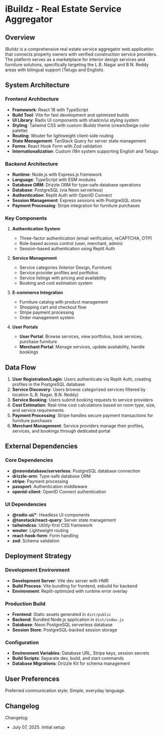 # iBuildz - Real Estate Service Aggregator

## Overview

iBuildz is a comprehensive real estate service aggregator web application that connects property owners with verified construction service providers. The platform serves as a marketplace for interior design services and furniture solutions, specifically targeting the L.B. Nagar and B.N. Reddy areas with bilingual support (Telugu and English).

## System Architecture

### Frontend Architecture
- **Framework**: React 18 with TypeScript
- **Build Tool**: Vite for fast development and optimized builds
- **UI Library**: Radix UI components with shadcn/ui styling system
- **Styling**: Tailwind CSS with custom iBuildz theme (cream/beige color palette)
- **Routing**: Wouter for lightweight client-side routing
- **State Management**: TanStack Query for server state management
- **Forms**: React Hook Form with Zod validation
- **Internationalization**: Custom i18n system supporting English and Telugu

### Backend Architecture
- **Runtime**: Node.js with Express.js framework
- **Language**: TypeScript with ESM modules
- **Database ORM**: Drizzle ORM for type-safe database operations
- **Database**: PostgreSQL (via Neon serverless)
- **Authentication**: Replit Auth with OpenID Connect
- **Session Management**: Express sessions with PostgreSQL store
- **Payment Processing**: Stripe integration for furniture purchases

### Key Components

1. **Authentication System**
   - Three-factor authentication (email verification, reCAPTCHA, OTP)
   - Role-based access control (user, merchant, admin)
   - Session-based authentication using Replit Auth

2. **Service Management**
   - Service categories (Interior Design, Furniture)
   - Service provider profiles and portfolios
   - Service listings with pricing and availability
   - Booking and cost estimation system

3. **E-commerce Integration**
   - Furniture catalog with product management
   - Shopping cart and checkout flow
   - Stripe payment processing
   - Order management system

4. **User Portals**
   - **User Portal**: Browse services, view portfolios, book services, purchase furniture
   - **Merchant Portal**: Manage services, update availability, handle bookings

## Data Flow

1. **User Registration/Login**: Users authenticate via Replit Auth, creating profiles in the PostgreSQL database
2. **Service Discovery**: Users browse categorized services filtered by location (L.B. Nagar, B.N. Reddy)
3. **Service Booking**: Users submit booking requests to service providers
4. **Cost Estimation**: Real-time cost calculations based on room type, size, and service requirements
5. **Payment Processing**: Stripe handles secure payment transactions for furniture purchases
6. **Merchant Management**: Service providers manage their profiles, services, and bookings through dedicated portal

## External Dependencies

### Core Dependencies
- **@neondatabase/serverless**: PostgreSQL database connection
- **drizzle-orm**: Type-safe database ORM
- **stripe**: Payment processing
- **passport**: Authentication middleware
- **openid-client**: OpenID Connect authentication

### UI Dependencies
- **@radix-ui/***: Headless UI components
- **@tanstack/react-query**: Server state management
- **tailwindcss**: Utility-first CSS framework
- **wouter**: Lightweight routing
- **react-hook-form**: Form handling
- **zod**: Schema validation

## Deployment Strategy

### Development Environment
- **Development Server**: Vite dev server with HMR
- **Build Process**: Vite bundling for frontend, esbuild for backend
- **Environment**: Replit-optimized with runtime error overlay

### Production Build
- **Frontend**: Static assets generated in `dist/public`
- **Backend**: Bundled Node.js application in `dist/index.js`
- **Database**: Neon PostgreSQL serverless database
- **Session Store**: PostgreSQL-backed session storage

### Configuration
- **Environment Variables**: Database URL, Stripe keys, session secrets
- **Build Scripts**: Separate dev, build, and start commands
- **Database Migrations**: Drizzle Kit for schema management

## User Preferences

Preferred communication style: Simple, everyday language.

## Changelog

Changelog:
- July 07, 2025. Initial setup